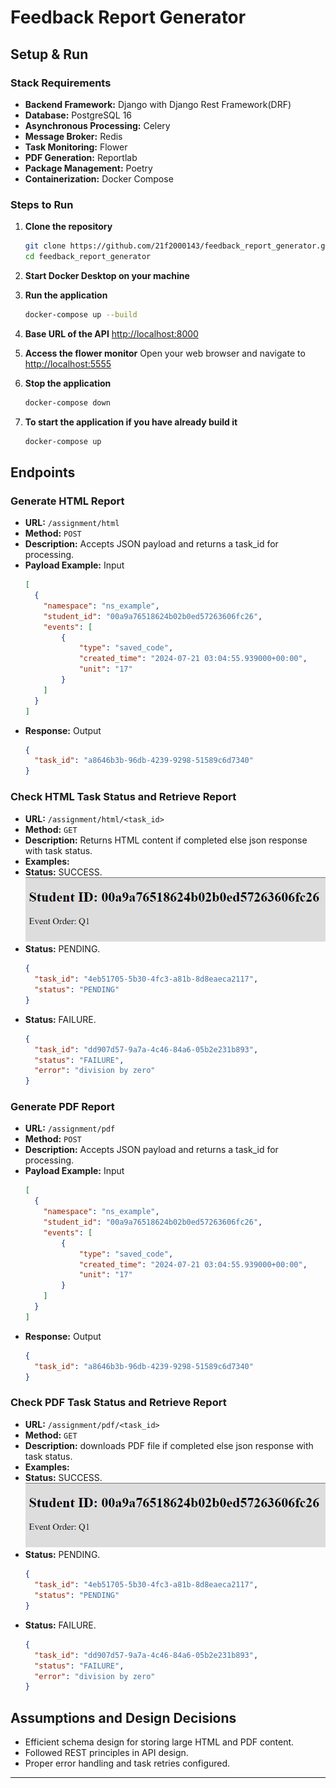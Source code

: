 # Feedback Report Generator

## Setup & Run

### Stack Requirements
- **Backend Framework:** Django with Django Rest Framework(DRF)
- **Database:** PostgreSQL 16
- **Asynchronous Processing:** Celery
- **Message Broker:** Redis
- **Task Monitoring:** Flower
- **PDF Generation:** Reportlab
- **Package Management:** Poetry
- **Containerization:** Docker Compose

### Steps to Run

1. **Clone the repository**
   ```sh
   git clone https://github.com/21f2000143/feedback_report_generator.git
   cd feedback_report_generator
   ```

2. **Start Docker Desktop on your machine**

3. **Run the application**
   ```sh
   docker-compose up --build
   ```

4. **Base URL of the API**
   [http://localhost:8000](http://localhost:8000)

5. **Access the flower monitor**
   Open your web browser and navigate to [http://localhost:5555](http://localhost:5555)

6. **Stop the application**
   ```sh
   docker-compose down
   ```
7. **To start the application if you have already build it**
   ```sh
   docker-compose up
   ```

## Endpoints

### Generate HTML Report

- **URL:** `/assignment/html`
- **Method:** `POST`
- **Description:** Accepts JSON payload and returns a task_id for processing.
- **Payload Example:** Input
    ```json
    [
      {
        "namespace": "ns_example",
        "student_id": "00a9a76518624b02b0ed57263606fc26",
        "events": [
            {
                "type": "saved_code",
                "created_time": "2024-07-21 03:04:55.939000+00:00",
                "unit": "17"
            }
        ]
      }
    ]
    ```
- **Response:** Output
    ```json
    {
      "task_id": "a8646b3b-96db-4239-9298-51589c6d7340"
    }
    ```

### Check HTML Task Status and Retrieve Report

- **URL:** `/assignment/html/<task_id>`
- **Method:** `GET`
- **Description:** Returns HTML content if completed else json response with task status.
- **Examples:**
- **Status:** SUCCESS.
![Report generation process](docs/htmlresult.png)
- **Status:** PENDING.
    ```json
    {
      "task_id": "4eb51705-5b30-4fc3-a81b-8d8eaeca2117",
      "status": "PENDING"
    }
    ```
- **Status:** FAILURE.
    ```json
    {
      "task_id": "dd907d57-9a7a-4c46-84a6-05b2e231b893",
      "status": "FAILURE",
      "error": "division by zero"
    }
    ```
### Generate PDF Report

- **URL:** `/assignment/pdf`
- **Method:** `POST`
- **Description:** Accepts JSON payload and returns a task_id for processing.
- **Payload Example:** Input
    ```json
    [
      {
        "namespace": "ns_example",
        "student_id": "00a9a76518624b02b0ed57263606fc26",
        "events": [
            {
                "type": "saved_code",
                "created_time": "2024-07-21 03:04:55.939000+00:00",
                "unit": "17"
            }
        ]
      }
    ]
    ```
- **Response:** Output
    ```json
    {
      "task_id": "a8646b3b-96db-4239-9298-51589c6d7340"
    }
    ```

### Check PDF Task Status and Retrieve Report

- **URL:** `/assignment/pdf/<task_id>`
- **Method:** `GET`
- **Description:** downloads PDF file if completed else json response with task status.
- **Examples:**
- **Status:** SUCCESS.
![Report generation process](docs/htmlresult.png)
- **Status:** PENDING.
    ```json
    {
      "task_id": "4eb51705-5b30-4fc3-a81b-8d8eaeca2117",
      "status": "PENDING"
    }
    ```
- **Status:** FAILURE.
    ```json
    {
      "task_id": "dd907d57-9a7a-4c46-84a6-05b2e231b893",
      "status": "FAILURE",
      "error": "division by zero"
    }
    ```

## Assumptions and Design Decisions

- Efficient schema design for storing large HTML and PDF content.
- Followed REST principles in API design.
- Proper error handling and task retries configured.

---


